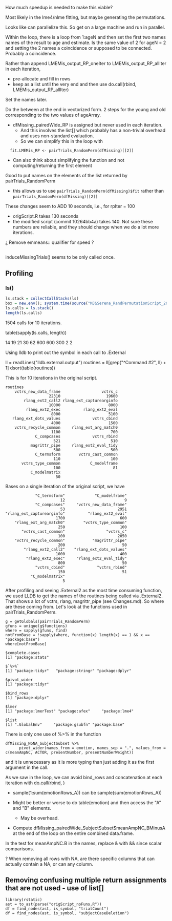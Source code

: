 

How much speedup is needed to make this viable?

Most likely in the lme4/nlme fitting, but maybe generating the permutations.

Looks like can parallelize this. So get on a large machine and run in parallel.


Within the loop, there is a loop from 1:ageN and then set the first two names names of the result to
age and estimate. Is the same value of 2 for  ageN = 2 and setting the 2 names a coincidence or
supposed to be connected.  Probably a coincidence.



Rather than append  LMEMis_output_RP_oneIter to LMEMis_output_RP_allIter in each iteration,
+ pre-allocate and fill in rows
+ keep as a list until the very end and then use do.call(rbind, LMEMis_output_RP_allIter)


Set the names later.

Do the between at the end in vectorized form. 2 steps for the young and old corresponding to the two
values of ageArray.


+ dfMissing_pairedWide_RP is assigned but never used in each iteration.
  + And this involves the list[] which probably has a non-trivial overhead and uses non-standard evaluation.
  + So we can simplify this in the loop with
```
  fit.LMEMis_RP <- pairTrials_RandomPerm(dfMissing)[[2]]
```
  + Can also think about simplifying the function and not computing/returning the first element
  
Good to put names on the elements of the list returned by pairTrials_RandomPerm
  + this allows us to use 
  `pairTrials_RandomPerm(dfMissing)$fit`
  rather than `pairTrials_RandomPerm(dfMissing)[[2]]`


  


These changes seem to ADD 10 seconds, i.e., for rpIter = 100
+ origScript.R takes 130 seconds
+ the modified script (commit 10264bb4a) takes 140.
Not sure these numbers are reliable, and they should change when we do a lot more iterations.


¿ Remove emmeans:: qualifier for speed ?




##
induceMissingTrials() seems to be only called once.



## Profiling

### ls()

```r
ls.stack = collectCallStacks(ls)
box = new.env(); system.time(source("MJ&Serena_RandPermutationScript_20220202.R", box))
ls.calls = ls.stack()
length(ls.calls)
```
1504 calls for 10 iterations.

table(sapply(ls.calls, length))

 14  19  21  30  62 
600 600 300   2   2 





Using lldb to print out the symbol in each call to .External

ll = readLines("lldb.external.output")
routines = ll[grep("^Command #2", ll) + 1]
dsort(table(routines))

This is for 10 iterations in the original script.
```
routines
    vctrs_new_data_frame                  vctrs_c 
                   22310                    19600 
        rlang_ext2_call2 rlang_ext_capturearginfo 
                   10000                     8000 
         rlang_ext2_exec          rlang_ext2_eval 
                    8000                     5100 
   rlang_ext_dots_values              vctrs_cbind 
                    4000                     1500 
    vctrs_recycle_common     rlang_ext_arg_match0 
                    1100                      700 
             C_compcases              vctrs_rbind 
                     521                      510 
           magrittr_pipe     rlang_ext2_eval_tidy 
                     500                      500 
             C_termsform        vctrs_cast_common 
                     110                      100 
       vctrs_type_common             C_modelframe 
                     100                       81 
           C_modelmatrix 
                      50 
```


Bases on a single iteration of the original script, we have
```
             "C_termsform"             "C_modelframe" 
                        12                          9 
             "C_compcases"     "vctrs_new_data_frame" 
                        53                       2951 
"rlang_ext_capturearginfo"          "rlang_ext2_eval" 
                      1700                        600 
    "rlang_ext_arg_match0"        "vctrs_type_common" 
                       250                        100 
       "vctrs_cast_common"                  "vctrs_c" 
                       100                       2050 
    "vctrs_recycle_common"            "magrittr_pipe" 
                       200                         50 
        "rlang_ext2_call2"    "rlang_ext_dots_values" 
                      1000                        400 
         "rlang_ext2_exec"     "rlang_ext2_eval_tidy" 
                       800                         50 
             "vctrs_cbind"              "vctrs_rbind" 
                       150                         51 
           "C_modelmatrix" 
                         5 
```



After profiling and seeing .External2 as the most time consuming function,
we used LLDB to get the names of the routines being called via .External2.
That shows a lot of vctrs, rlang, magrittr_pipe (see Changes.md).
So where are these coming from. Let's look at the functions used in
pairTrials_RandomPerm.


```
g = getGlobals(pairTrials_RandomPerm)
gfuns = unique(g$functions)
where = sapply(gfuns, find)
notFromBase = !sapply(where, function(x) length(x) == 1 && x == "package:base")
where[notFromBase]
```
```
$complete.cases
[1] "package:stats"

$`%>%`
[1] "package:tidyr"   "package:stringr" "package:dplyr"  

$pivot_wider
[1] "package:tidyr"

$bind_rows
[1] "package:dplyr"

$lmer
[1] "package:lmerTest" "package:afex"     "package:lme4"    

$list
[1] ".GlobalEnv"     "package:gsubfn" "package:base"  
```

There is only one use of %>% in the function
```
dfMissing_NoNA_SubjectSubset %>% 
      pivot_wider(names_from = emotion, names_sep = ".", values_from = c(meanAmpNC, ACTOR, presentNumber, presentNumberWeight))
```
and it is unnecessary as it is more typing than just adding it as the first argument in the call.



As we saw in the loop, we can avoid bind_rows  and concatenation at each iteration with
do.call(rbind, )



+ sample(1:sum(emotionRows_A)) can be sample(sum(emotionRows_A))

+ Might be better or worse to do table(emotion) and then access the "A" and "B" elements.
  + May be overhead.
  
+ Compute dfMissing_pairedWide_SubjectSubset$meanAmpNC_BMinusA   at the end of the loop on the
  entire combined data.frame.

In the test for meanAmpNC.B in the names, replace & with && since scalar comparisons.


?  When removing all rows with NA, are there specific columns that can actually contain a NA,  or
   can any column.
   
   
   
   
## Removing confusing multiple return assignments that are not used - use of list[]   

```
library(rstatic)
ast = to_ast(parse("origScript_noFuns.R"))
df = find_nodes(ast, is_symbol, "trialCount")   
df = find_nodes(ast, is_symbol, "subjectCaseDeletion")
```
